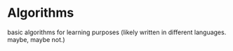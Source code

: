 # Algorithms

basic algorithms for learning purposes (likely written in different languages. maybe, maybe not.)
